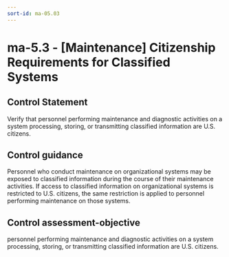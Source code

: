 ```yaml
---
sort-id: ma-05.03
---
```


# ma-5.3 - \[Maintenance\] Citizenship Requirements for Classified Systems

## Control Statement

Verify that personnel performing maintenance and diagnostic activities on a system processing, storing, or transmitting classified information are U.S. citizens.

## Control guidance

Personnel who conduct maintenance on organizational systems may be exposed to classified information during the course of their maintenance activities. If access to classified information on organizational systems is restricted to U.S. citizens, the same restriction is applied to personnel performing maintenance on those systems.

## Control assessment-objective

personnel performing maintenance and diagnostic activities on a system processing, storing, or transmitting classified information are U.S. citizens.
